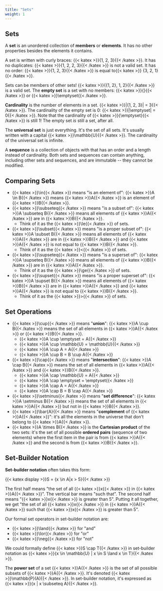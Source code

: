 ```yaml
---
title: "Sets"
weight: 1
---
```


## Sets

A **set** is an unordered collection of **members** or **elements**. It has no other properties besides the elements it contains.

A set is written with curly braces: {{< katex >}}\{1, 2, 3\}{{< /katex >}}. It has no duplicates: {{< katex >}}\{1, 2, 2, 3\}{{< /katex >}} is not a valid set. It has no order: {{< katex >}}\{1, 2, 3\}{{< /katex >}} is equal to{{< katex >}} \{3, 2, 1\}{{< /katex >}}.

Sets can be members of other sets! {{< katex >}}\{\{1, 2\}, 1, 2\}{{< /katex >}} is a valid set. The **empty set** is a set with no members: {{< katex >}}\{\}{{< /katex >}} or {{< katex >}}\emptyset{{< /katex >}}.

**Cardinality** is the number of elements in a set. {{< katex >}}|\{1, 2, 3\}| = 3{{< /katex >}}. The cardinality of the empty set is 0: {{< katex >}}|\emptyset| = 0{{< /katex >}}. Note that the cardinality of {{< katex >}}\{\emptyset\}{{< /katex >}} is still 1! The empty set *is* still a set, after all.

The **universal set** is just everything. It's the set of all sets. It's usually written with a capital {{< katex >}}\mathbb{U}{{< /katex >}}. The cardinality of the universal set is infinite.

A **sequence** is a collection of objects with that has an order and a length instead of cardinality. Both sets and sequences can contain anything, including other sets and sequences, and are immutable -- they cannot be modified.

## Comparing Sets

* {{< katex >}}\in{{< /katex >}} means "is an element of": {{< katex >}}A \in B{{< /katex >}} means {{< katex >}}A{{< /katex >}} is an element of {{< katex >}}B{{< /katex >}}.
* {{< katex >}}\subseteq{{< /katex >}} means "is a subset of": {{< katex >}}A \subseteq B{{< /katex >}} means all elements of {{< katex >}}A{{< /katex >}} are in {{< katex >}}B{{< /katex >}}.
  * Think of it as the {{< katex >}}\le{{< /katex >}} of sets.
* {{< katex >}}\subset{{< /katex >}} means "is a proper subset of": {{< katex >}}A \subset B{{< /katex >}} means all elements of {{< katex >}}A{{< /katex >}} are in {{< katex >}}B{{< /katex >}} and {{< katex >}}A{{< /katex >}} is not equal to {{< katex >}}B{{< /katex >}}.
  * Think of it as the {{< katex >}}<{{< /katex >}} of sets.
* {{< katex >}}\supseteq{{< /katex >}} means "is a superset of": {{< katex >}}A \supseteq B{{< /katex >}} means all elements of {{< katex >}}B{{< /katex >}} are in {{< katex >}}A{{< /katex >}}.
  * Think of it as the {{< katex >}}\ge{{< /katex >}} of sets.
* {{< katex >}}\supset{{< /katex >}} means "is a proper superset of": {{< katex >}}A \supset B{{< /katex >}} means all elements of {{< katex >}}B{{< /katex >}} are in {{< katex >}}A{{< /katex >}} and {{< katex >}}A{{< /katex >}} is not equal to {{< katex >}}B{{< /katex >}}.
  * Think of it as the {{< katex >}}>{{< /katex >}} of sets.

## Set Operations

* {{< katex >}}\cup{{< /katex >}} means "**union**": {{< katex >}}A \cup B{{< /katex >}} means the set of all elements in {{< katex >}}A{{< /katex >}} or {{< katex >}}B{{< /katex >}}.
  * {{< katex >}}A \cup \emptyset = A{{< /katex >}}
  * {{< katex >}}A \cup \mathbb{U} = \mathbb{U}{{< /katex >}}
  * {{< katex >}}A \cup A = A{{< /katex >}}
  * {{< katex >}}A \cup B = B \cup A{{< /katex >}}
* {{< katex >}}\cap{{< /katex >}} means "**intersection**": {{< katex >}}A \cap B{{< /katex >}} means the set of all elements in {{< katex >}}A{{< /katex >}} and {{< katex >}}B{{< /katex >}}.
  * {{< katex >}}A \cap \mathbb{U} = A{{< /katex >}}
  * {{< katex >}}A \cap \emptyset = \emptyset{{< /katex >}}
  * {{< katex >}}A \cap A = A{{< /katex >}}
  * {{< katex >}}A \cap B = B \cap A{{< /katex >}}
* {{< katex >}}\setminus{{< /katex >}} means "**set difference**": {{< katex >}}A \setminus B{{< /katex >}} means the set of all elements in {{< katex >}}A{{< /katex >}} but not in {{< katex >}}B{{< /katex >}}.
* {{< katex >}}\bar{A}{{< /katex >}} means "**complement** of {{< katex >}}A{{< /katex >}}": it's all the elements in the universe that don't belong to {{< katex >}}A{{< /katex >}}.
* {{< katex >}}A \times B{{< /katex >}} is the **Cartesian product** of the two sets: it's the set of all possible **ordered pairs** (sequence of two elements) where the first item in the pair is from {{< katex >}}A{{< /katex >}} and the second is from {{< katex >}}B{{< /katex >}}.

## Set-Builder Notation

**Set-builder notation** often takes this form:

{{< katex display >}}S = \{x \in A|x > 5\}{{< /katex >}}

The first half means "the set of all {{< katex >}}x{{< /katex >}} in {{< katex >}}A{{< /katex >}}". The vertical bar means "such that". The second half means "{{< katex >}}x{{< /katex >}} is greater than 5". Putting it all together, we get "the set of all {{< katex >}}x{{< /katex >}} in {{< katex >}}A{{< /katex >}} such that {{< katex >}}x{{< /katex >}} is greater than 5".

Our formal set operators in set-builder notation are:

* {{< katex >}}\land{{< /katex >}} for "and"
* {{< katex >}}\lor{{< /katex >}} for "or"
* {{< katex >}}\neg{{< /katex >}} for "not"

We could formally define {{< katex >}}S \cap T{{< /katex >}} in set-builder notation as {{< katex >}}\{x \in \mathbb{U} | x \in S \land x \in T\}{{< /katex >}}.

The **power set** of a set {{< katex >}}A{{< /katex >}} is the set of all possible subsets of {{< katex >}}A{{< /katex >}}. It's denoted {{< katex >}}\mathbb{P}(A){{< /katex >}}. In set-builder notation, it's expressed as {{< katex >}}\{x | x \subseteq A\}{{< /katex >}}.
